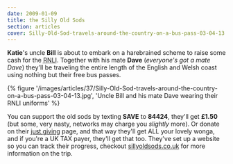 ```yaml
---
date: 2009-01-09
title: the Silly Old Sods
section: articles
cover: Silly-Old-Sod-travels-around-the-country-on-a-bus-pass-03-04-13.jpg
---
```

**Katie**'s uncle **Bill** is about to embark on a harebrained scheme to raise some cash for the <abbr title="Royal National Lifeboats Institution">RNLI</abbr>. Together with his mate **Dave** (*everyone's got a mate Dave*) they'll be traveling the entire length of the English and Welsh coast using nothing but their free bus passes. 

{% figure '/images/articles/37/Silly-Old-Sod-travels-around-the-country-on-a-bus-pass-03-04-13.jpg', 'Uncle Bill and his mate Dave wearing their RNLI uniforms' %}

You can support the old sods by texting **SAVE** to **84424**, they'll get **£1.50** (but some, very nasty, networks may charge you *slightly* more). Or donate on their [just giving](//www.justgiving.com/sillyoldsods) page, and that way they'll get ALL your lovely wonga, and if you're a UK TAX payer, they'll get that too. They've set up a website so you can track their progress, checkout [sillyoldsods.co.uk](//www.sillyoldsods.co.uk) for more information on the trip.